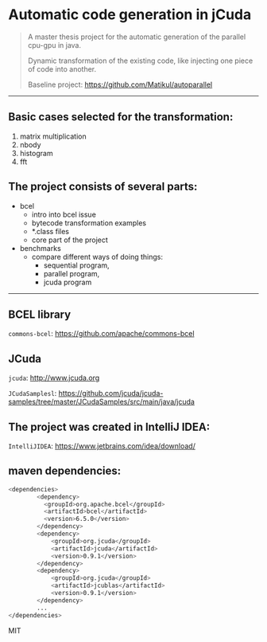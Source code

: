 # Automatic code generation in jCuda 
> A master thesis project for the automatic generation of the parallel cpu-gpu in java. 
> 
> Dynamic transformation of the existing code, like injecting one piece of code into another. 
> 
> Baseline project:  <https://github.com/Matikul/autoparallel>

----


## Basic cases selected for the transformation:
1. matrix multiplication
2. nbody
3. histogram
4. fft


## The project consists of several parts:
* bcel
  * intro into bcel issue
  * bytecode transformation examples
  * *.class files
  * core part of the project
* benchmarks
  * compare different ways of doing things: 
    * sequential program, 
    * parallel program, 
    * jcuda program


----


## BCEL library
`commons-bcel`:  <https://github.com/apache/commons-bcel>


## JCuda
`jcuda`:  <http://www.jcuda.org> 

`JCudaSamplesl`:  <https://github.com/jcuda/jcuda-samples/tree/master/JCudaSamples/src/main/java/jcuda>


## The project was created in IntelliJ IDEA:
`IntelliJIDEA`: <https://www.jetbrains.com/idea/download/>


## maven dependencies:
```sh
<dependencies>
        <dependency>
          <groupId>org.apache.bcel</groupId>
          <artifactId>bcel</artifactId>
          <version>6.5.0</version>
        </dependency>
        <dependency>
            <groupId>org.jcuda</groupId>
            <artifactId>jcuda</artifactId>
            <version>0.9.1</version>
        </dependency>
        <dependency>
            <groupId>org.jcuda</groupId>
            <artifactId>jcublas</artifactId>
            <version>0.9.1</version>
        </dependency>
        ...
</dependencies>        
```

MIT